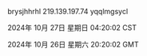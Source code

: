 brysjhhrhl 219.139.197.74 yqqlmgsycl

2024年 10月 27日 星期日 04:20:02 CST

2024年 10月 26日 星期六 20:20:02 GMT
